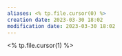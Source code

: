 ```yaml
---
aliases: <% tp.file.cursor(0) %>
creation date: 2023-03-30 18:02
modification date: 2023-03-30 18:02
---
```


<% tp.file.cursor(1) %>



